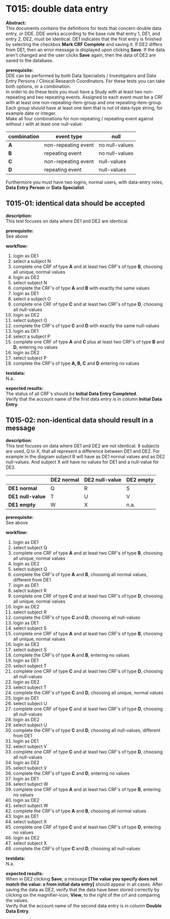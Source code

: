 # T015: double data entry
**Abstract:**  
This documents contains the definitions for tests that concern double data entry, or DDE. DDE works according to the base rule that entry 1, DE1, and entry 2, DE2, must be identical. DE1 indicates that the first entry is finished by selecting the checkbox **Mark CRF Complete** and saving it. If DE2 differs from DE1, then an error message is displayed upon clicking **Save**. If the data aren't changed and the user clicks **Save** again, then the data of DE2 are saved to the database.

**prerequisite:**  
DDE can be performed by both Data Specialists / Investigators and Data Entry Persons / Clinical Research Coordinators. For these tests you can take both options, or a combination.    
In order to do these tests you must have a Study with at least two non-repeating and two repeating events. Assigned to each event must be a CRF with at least one non-repeating-item-group and one repeating-item-group. Each group should have at least one item that is not of data-type string, for example date or integer.  
Make all four combinations for non-repeating / repeating event against without / with at least one null-value:

| combination | event type | null |
| -- | -- | -- |
| **A** | non-repeating event | no null-values |
| **B** | repeating event | no null-values |
| **C** | non-repeating event | null-values |
| **D** | repeating event | null-values |

Furthermore you must have two logins, normal users, with data-entry roles, **Data Entry Person** or **Data Specialist**.

## T015-01: identical data should be accepted
**description:**  
This test focuses on data where DE1 and DE2 are identical. 

**prerequisite:**  
See above

**workflow:**  
1. login as DE1
1. select a subject N
1. complete one CRF of type **A** and at least two CRF's of type **B**, choosing all unique, normal values
1. login as DE2
1. select subject N
1. complete the CRF's of type **A** and **B** with exactly the same values
1. login as DE1
1. select a subject O
1. complete one CRF of type **C** and at least two CRF's of type **D**, choosing all null-values
1. login as DE2
1. select subject O
1. complete the CRF's of type **C** and **D** with exactly the same null-values
1. login as DE1
1. select a subject P
1. complete one CRF of type **A** and **C** plus at least two CRF's of type **B** and **D**, entering no values
1. login as DE2
1. select subject P
1. complete the CRF's of type **A, B, C** and **D** entering no values

**testdata:**  
N.a.

**expected results:**  
The status of all CRF's should be **Initial Data Entry Completed**.  
Verify that the account name of the first data entry is in column **Initial Data Entry**.


## T015-02: non-identical data should result in a message
**description:**  
This test focuses on data where DE1 and DE2 are not identical. 8 subjects are used, Q to X, that all represent a difference between DE1 and DE2. For example in the diagram subject R will have as DE1 normal values and as DE2 null-values. And subject X will have no values for DE1 and a null-value for DE2.

|   | **DE2 normal** | **DE2 null-value** | **DE2 empty** |
| -- | -- | -- |-- |
| **DE1 normal**       | Q | R | S |
| **DE1 null-value**   | T | U | V |
| **DE1 empty**        | W | X | n.a. |

**prerequisite:**  
See above

**workflow:**  
1. login as DE1
1. select subject Q
1. complete one CRF of type **A** and at least two CRF's of type **B**, choosing all unique, normal values
1. login as DE2
1. select subject Q
1. complete the CRF's of type **A** and **B**, choosing all normal values, different from DE1
1. login as DE1
1. select subject R
1. complete one CRF of type **C** and at least two CRF's of type **D**, choosing all unique, normal values
1. login as DE2
1. select subject R
1. complete the CRF's of type **C** and **D**, choosing all null-values
1. login as DE1
1. select subject S
1. complete one CRF of type **A** and at least two CRF's of type **B**, choosing all unique, normal values
1. login as DE2
1. select subject S
1. complete the CRF's of type **A** and **B**, entering no values
1. login as DE1
1. select subject T
1. complete one CRF of type **C** and at least two CRF's of type **D**, choosing all null-values
1. login as DE2
1. select subject T
1. complete the CRF's of type **C** and **D**, choosing all unique, normal values
1. login as DE1
1. select subject U
1. complete one CRF of type **C** and at least two CRF's of type **D**, choosing all null-values
1. login as DE2
1. select subject U
1. complete the CRF's of type **C** and **D**, choosing all null-values, different from DE1
1. login as DE1
1. select subject V
1. complete one CRF of type **C** and at least two CRF's of type **D**, choosing all null-values
1. login as DE2
1. select subject V
1. complete the CRF's of type **C** and **D**, entering no values
1. login as DE1
1. select subject W
1. complete one CRF of type **A** and at least two CRF's of type **B**, entering no values
1. login as DE2
1. select subject W
1. complete the CRF's of type **A** and **B**, choosing all normal values
1. login as DE1
1. select subject X
1. complete one CRF of type **C** and at least two CRF's of type **D**, entering no values
1. login as DE2
1. select subject X
1. complete the CRF's of type **C** and **D**, choosing all null-values

**testdata:**  
N.a.

**expected results:**  
When in DE2 clicking **Save**, a message  **[The value you specify does not match the value: x from initial data entry]** should appear in all cases.
After saving the data as DE2, verify that the data have been stored correctly by clicking on the magnifier-icon, **View**, to the right of the crf and comparing the values.  
Verify that the account name of the second data entry is in column **Double Data Entry**.